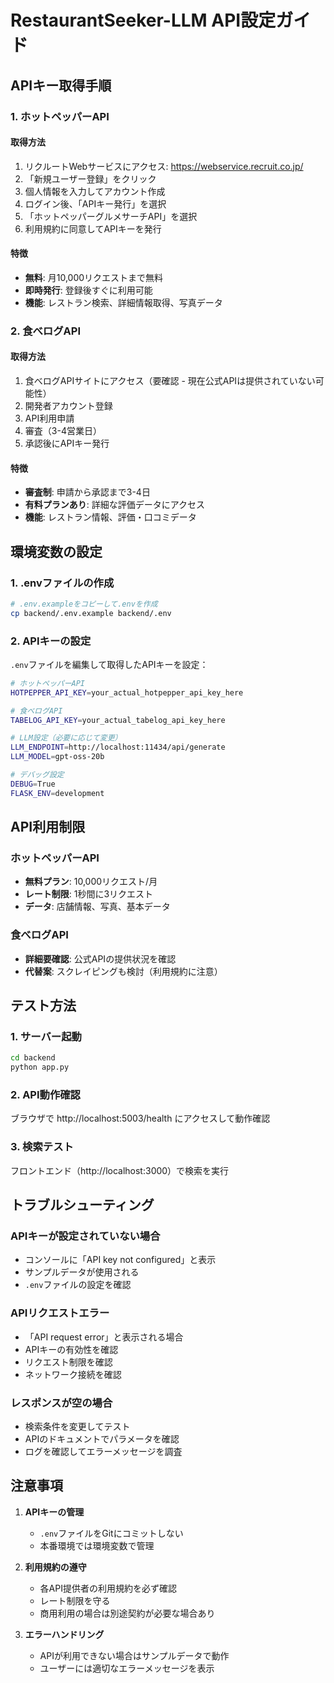 # RestaurantSeeker-LLM API設定ガイド

## APIキー取得手順

### 1. ホットペッパーAPI

#### 取得方法
1. リクルートWebサービスにアクセス: https://webservice.recruit.co.jp/
2. 「新規ユーザー登録」をクリック
3. 個人情報を入力してアカウント作成
4. ログイン後、「APIキー発行」を選択
5. 「ホットペッパーグルメサーチAPI」を選択
6. 利用規約に同意してAPIキーを発行

#### 特徴
- **無料**: 月10,000リクエストまで無料
- **即時発行**: 登録後すぐに利用可能
- **機能**: レストラン検索、詳細情報取得、写真データ

### 2. 食べログAPI

#### 取得方法
1. 食べログAPIサイトにアクセス（要確認 - 現在公式APIは提供されていない可能性）
2. 開発者アカウント登録
3. API利用申請
4. 審査（3-4営業日）
5. 承認後にAPIキー発行

#### 特徴
- **審査制**: 申請から承認まで3-4日
- **有料プランあり**: 詳細な評価データにアクセス
- **機能**: レストラン情報、評価・口コミデータ

## 環境変数の設定

### 1. .envファイルの作成
```bash
# .env.exampleをコピーして.envを作成
cp backend/.env.example backend/.env
```

### 2. APIキーの設定
`.env`ファイルを編集して取得したAPIキーを設定：

```bash
# ホットペッパーAPI
HOTPEPPER_API_KEY=your_actual_hotpepper_api_key_here

# 食べログAPI
TABELOG_API_KEY=your_actual_tabelog_api_key_here

# LLM設定（必要に応じて変更）
LLM_ENDPOINT=http://localhost:11434/api/generate
LLM_MODEL=gpt-oss-20b

# デバッグ設定
DEBUG=True
FLASK_ENV=development
```

## API利用制限

### ホットペッパーAPI
- **無料プラン**: 10,000リクエスト/月
- **レート制限**: 1秒間に3リクエスト
- **データ**: 店舗情報、写真、基本データ

### 食べログAPI
- **詳細要確認**: 公式APIの提供状況を確認
- **代替案**: スクレイピングも検討（利用規約に注意）

## テスト方法

### 1. サーバー起動
```bash
cd backend
python app.py
```

### 2. API動作確認
ブラウザで http://localhost:5003/health にアクセスして動作確認

### 3. 検索テスト
フロントエンド（http://localhost:3000）で検索を実行

## トラブルシューティング

### APIキーが設定されていない場合
- コンソールに「API key not configured」と表示
- サンプルデータが使用される
- `.env`ファイルの設定を確認

### APIリクエストエラー
- 「API request error」と表示される場合
- APIキーの有効性を確認
- リクエスト制限を確認
- ネットワーク接続を確認

### レスポンスが空の場合
- 検索条件を変更してテスト
- APIのドキュメントでパラメータを確認
- ログを確認してエラーメッセージを調査

## 注意事項

1. **APIキーの管理**
   - `.env`ファイルをGitにコミットしない
   - 本番環境では環境変数で管理

2. **利用規約の遵守**
   - 各API提供者の利用規約を必ず確認
   - レート制限を守る
   - 商用利用の場合は別途契約が必要な場合あり

3. **エラーハンドリング**
   - APIが利用できない場合はサンプルデータで動作
   - ユーザーには適切なエラーメッセージを表示